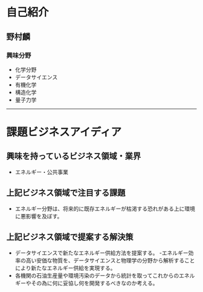 # 自己紹介
## 野村麟
### 興味分野
- 化学分野
- データサイエンス
- 有機化学
- 構造化学
- 量子力学

***

# 課題ビジネスアイディア
## 興味を持っているビジネス領域・業界
- エネルギー・公共事業

## 上記ビジネス領域で注目する課題

- エネルギー分野は、将来的に既存エネルギーが枯渇する恐れがある上に環境に悪影響を及ぼす。

## 上記ビジネス領域で提案する解決策

- データサイエンスで新たなエネルギー供給方法を提案する。
 -エネルギー効率の高い安価な物質を、データサイエンスと物理学の分野から解析することにより新たなエネルギー供給を実現する。
 - 各機関の石油生産量や環境汚染のデータから統計を取ってこれからのエネルギーやその為に何に妥協し何を開発するべきなのか考える。
